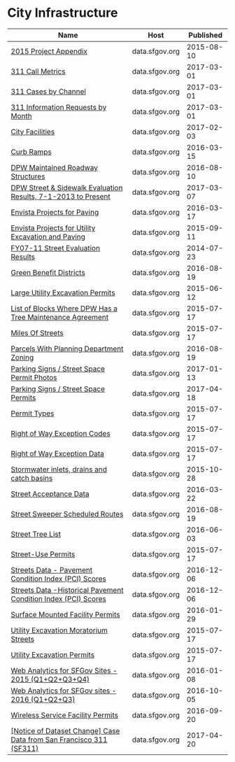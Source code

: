 # City Infrastructure

Name | Host | Published
---- | ---- | ---------
[2015 Project Appendix](../datasets/xpdk-pzjd.md) | data.sfgov.org | 2015-08-10
[311 Call Metrics](../datasets/mwjb-biik.md) | data.sfgov.org | 2017-03-01
[311 Cases by Channel](../datasets/jz25-nkm4.md) | data.sfgov.org | 2017-03-01
[311 Information Requests by Month](../datasets/hrr4-hjc6.md) | data.sfgov.org | 2017-03-01
[City Facilities](../datasets/nc68-ngbr.md) | data.sfgov.org | 2017-02-03
[Curb Ramps](../datasets/ch9w-7kih.md) | data.sfgov.org | 2016-03-15
[DPW Maintained Roadway Structures](../datasets/x5tj-txci.md) | data.sfgov.org | 2016-08-10
[DPW Street & Sidewalk Evaluation Results, 7-1-2013 to Present](../datasets/83ki-hu3p.md) | data.sfgov.org | 2017-03-07
[Envista Projects for Paving](../datasets/bxqh-5px8.md) | data.sfgov.org | 2016-03-17
[Envista Projects for Utility Excavation and Paving](../datasets/sf93-6dmr.md) | data.sfgov.org | 2015-09-11
[FY07-11 Street Evaluation Results](../datasets/i8y7-m763.md) | data.sfgov.org | 2014-07-23
[Green Benefit Districts](../datasets/bmjt-kdwv.md) | data.sfgov.org | 2016-08-19
[Large Utility Excavation Permits](../datasets/i926-ujnc.md) | data.sfgov.org | 2015-06-12
[List of Blocks Where DPW Has a Tree Maintenance Agreement](../datasets/fati-simc.md) | data.sfgov.org | 2015-07-17
[Miles Of Streets](../datasets/5s76-j52p.md) | data.sfgov.org | 2015-07-17
[Parcels With Planning Department Zoning](../datasets/6b2n-v87s.md) | data.sfgov.org | 2016-08-19
[Parking Signs / Street Space Permit Photos](../datasets/pigs-fac7.md) | data.sfgov.org | 2017-01-13
[Parking Signs / Street Space Permits](../datasets/sftu-nd43.md) | data.sfgov.org | 2017-04-18
[Permit Types](../datasets/6wa6-8527.md) | data.sfgov.org | 2015-07-17
[Right of Way Exception Codes](../datasets/a8af-5fif.md) | data.sfgov.org | 2015-07-17
[Right of Way Exception Data](../datasets/yrgu-vakm.md) | data.sfgov.org | 2015-07-17
[Stormwater inlets, drains and catch basins](../datasets/jtgq-b7c5.md) | data.sfgov.org | 2015-10-28
[Street Acceptance Data](../datasets/abvp-arbf.md) | data.sfgov.org | 2016-03-22
[Street Sweeper Scheduled Routes](../datasets/u2ac-gv9v.md) | data.sfgov.org | 2016-08-19
[Street Tree List](../datasets/tkzw-k3nq.md) | data.sfgov.org | 2016-06-03
[Street-Use Permits](../datasets/b6tj-gt35.md) | data.sfgov.org | 2015-07-17
[Streets Data - Pavement Condition Index (PCI) Scores](../datasets/5aye-4rtt.md) | data.sfgov.org | 2016-12-06
[Streets Data -Historical Pavement Condition Index (PCI) Scores](../datasets/78va-8dhi.md) | data.sfgov.org | 2016-12-06
[Surface Mounted Facility Permits](../datasets/xu5w-5kgd.md) | data.sfgov.org | 2016-01-29
[Utility Excavation Moratorium Streets](../datasets/5wbp-dwzt.md) | data.sfgov.org | 2015-07-17
[Utility Excavation Permits](../datasets/smdf-6c45.md) | data.sfgov.org | 2015-07-17
[Web Analytics for SFGov Sites - 2015 (Q1+Q2+Q3+Q4)](../datasets/yrfc-c5yu.md) | data.sfgov.org | 2016-01-08
[Web Analytics for SFGov sites - 2016 (Q1+Q2+Q3)](../datasets/iy4m-quhy.md) | data.sfgov.org | 2016-10-05
[Wireless Service Facility Permits](../datasets/xtj2-daw9.md) | data.sfgov.org | 2016-09-20
[[Notice of Dataset Change] Case Data from San Francisco 311 (SF311)](../datasets/vw6y-z8j6.md) | data.sfgov.org | 2017-04-20

